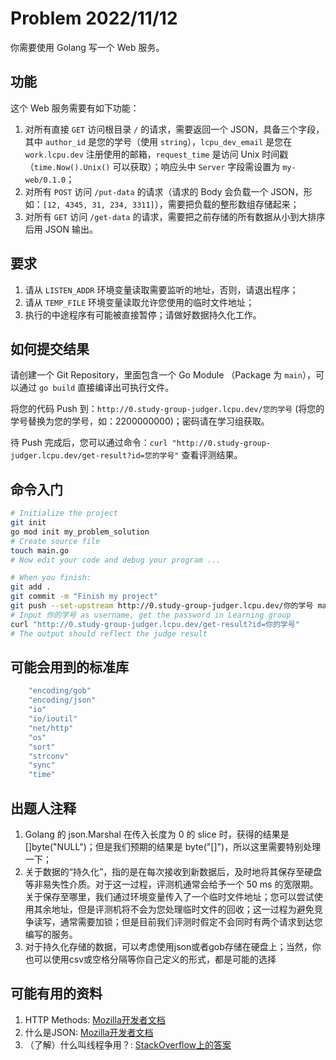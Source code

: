 # Problem 2022/11/12

你需要使用 Golang 写一个 Web 服务。

## 功能

这个 Web 服务需要有如下功能：

1. 对所有直接 `GET` 访问根目录 `/` 的请求，需要返回一个 JSON，具备三个字段，其中 `author_id` 是您的学号（使用 `string`），`lcpu_dev_email` 是您在 `work.lcpu.dev` 注册使用的邮箱，`request_time` 是访问 Unix 时间戳（`time.Now().Unix()` 可以获取）；响应头中 `Server` 字段需设置为 `my-web/0.1.0`；
2. 对所有 `POST` 访问 `/put-data` 的请求（请求的 Body 会负载一个 JSON，形如：`[12, 4345, 31, 234, 3311]`），需要把负载的整形数组存储起来；
3. 对所有 `GET` 访问 `/get-data` 的请求，需要把之前存储的所有数据从小到大排序后用 JSON 输出。

## 要求

1. 请从 `LISTEN_ADDR` 环境变量读取需要监听的地址，否则，请退出程序；
2. 请从 `TEMP_FILE` 环境变量读取允许您使用的临时文件地址；
3. 执行的中途程序有可能被直接暂停；请做好数据持久化工作。

## 如何提交结果

请创建一个 Git Repository，里面包含一个 Go Module （Package 为 `main`），可以通过 `go build` 直接编译出可执行文件。

将您的代码 Push 到：`http://0.study-group-judger.lcpu.dev/您的学号` (将您的学号替换为您的学号，如：2200000000)；密码请在学习组获取。

待 Push 完成后，您可以通过命令：`curl "http://0.study-group-judger.lcpu.dev/get-result?id=您的学号"` 查看评测结果。

## 命令入门

```bash
# Initialize the project
git init
go mod init my_problem_solution
# Create source file
touch main.go
# Now edit your code and debug your program ...

# When you finish:
git add .
git commit -m "Finish my project"
git push --set-upstream http://0.study-group-judger.lcpu.dev/你的学号 main
# Input 你的学号 as username, get the password in Learning group
curl "http://0.study-group-judger.lcpu.dev/get-result?id=你的学号"
# The output should reflect the judge result
```

## 可能会用到的标准库

```Go
    "encoding/gob"
    "encoding/json"
    "io"
    "io/ioutil"
    "net/http"
    "os"
    "sort"
    "strconv"
    "sync"
    "time"
```

## 出题人注释

1. Golang 的 json.Marshal 在传入长度为 0 的 slice 时，获得的结果是 []byte("NULL")；但是我们预期的结果是 byte("[]")，所以这里需要特别处理一下；
2. 关于数据的“持久化”，指的是在每次接收到新数据后，及时地将其保存至硬盘等非易失性介质。对于这一过程，评测机通常会给予一个 50 ms 的宽限期。关于保存至哪里，我们通过环境变量传入了一个临时文件地址；您可以尝试使用其余地址，但是评测机将不会为您处理临时文件的回收；这一过程为避免竞争读写，通常需要加锁；但是目前我们评测时假定不会同时有两个请求到达您编写的服务。
3. 对于持久化存储的数据，可以考虑使用json或者gob存储在硬盘上；当然，你也可以使用csv或空格分隔等你自己定义的形式，都是可能的选择

## 可能有用的资料

1. HTTP Methods: [Mozilla开发者文档](https://developer.mozilla.org/en-US/docs/Web/HTTP/Methods)
2. 什么是JSON: [Mozilla开发者文档](https://developer.mozilla.org/en-US/docs/Learn/JavaScript/Objects/JSON)
3. （了解）什么叫线程争用？: [StackOverflow上的答案](https://stackoverflow.com/questions/1970345/what-is-thread-contention)